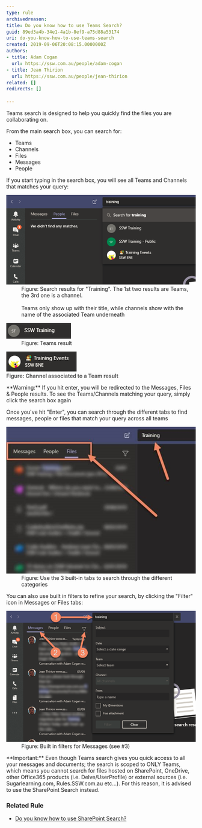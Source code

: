 ```yaml
---
type: rule
archivedreason: 
title: Do you know how to use Teams Search?
guid: 89ed3a4b-34e1-4a1b-8ef9-a75d88a53174
uri: do-you-know-how-to-use-teams-search
created: 2019-09-06T20:08:15.0000000Z
authors:
- title: Adam Cogan
  url: https://ssw.com.au/people/adam-cogan
- title: Jean Thirion
  url: https://ssw.com.au/people/jean-thirion
related: []
redirects: []

---
```


Teams search is designed to help you quickly find the files you are collaborating on.

From the main search box, you can search for:

* Teams
* Channels
* Files
* Messages
* People


<!--endintro-->

If you start typing in the search box, you will see all Teams and Channels that matches your query:
<dl class="image"><dt>
      <img src="teams-search-1.png" alt="teams-search-1.png">
   </dt><dd>Figure: Search results for "Training". The 1st two results are Teams, the 3rd one is a channel.<br><br>Teams only show up with their title, while channels show with the name of the associated Team underneath</dd></dl><dl class="image"><dt>
      <img src="teams-search-2.png" alt="teams-search-2.png">
   </dt><dd>Figure: Teams result</dd></dl><dl class="image"><dt><img src="teams-search-3.png" alt="teams-search-3.png"></dt><span style="color:#555555;font-weight:bold;">Figure: Channel associated to a Team result</span></dl>
**Warning:** If you hit enter, you will be redirected to the Messages, Files & People results. To see the Teams/Channels matching your query, simply click the search box again



Once you've hit "Enter", you can search through the different tabs to find messages, people or files that match your query across all teams
<dl class="image"><dt>
      <img src="teams-search-4.jpg" alt="teams-search-4.jpg">
   </dt><dd>Figure: Use the 3 built-in tabs to search through the different categories</dd></dl>
You can also use built in filters to refine your search, by clicking the "Filter" icon in Messages or Files tabs:
<dl class="image"><dt>
      <img src="teams-search-5.png" alt="teams-search-5.png">
   </dt><dd>Figure: Built in filters for Messages (see #3)</dd></dl>
**Important:** Even though Teams search gives you quick access to all your messages and documents; the search is scoped to ONLY Teams, which means you cannot search for files hosted on SharePoint, OneDrive, other Office365 products (i.e. Delve/UserProfile) or external sources (i.e. Sugarlearning.com, Rules.SSW.com.au etc...). For this reason, it is advised to use the SharePoint Search instead.

### Related Rule




* [Do you know how to use SharePoint Search?](/do-you-know-how-to-use-sharepoint-search)
